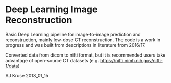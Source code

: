 # Deep Learning Image Reconstruction
Basic Deep Learning pipeline for image-to-image prediction and reconstruction, mainly low-dose CT reconstruction. 
The code is a work in progress and was built from descriptions in literature from 2016/17.

Converted data from dicom to nifti format, but it is recommended users take advantage of open-source CT datasets (e.g. https://nifti.nimh.nih.gov/nifti-1/data)

AJ Kruse
2018_01_15
